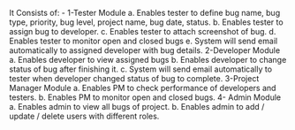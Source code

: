 It Consists of: -
1-Tester Module
a. Enables tester to define bug name, bug type, priority, bug level, project name, bug date, status.
b. Enables tester to assign bug to developer.
c. Enables tester to attach screenshot of bug.
d. Enables tester to monitor open and closed bugs
e. System will send email automatically to assigned developer with bug details.
2-Developer Module
a. Enables developer to view assigned bugs
b. Enables developer to change status of bug after finishing it.
c. System will send email automatically to tester when developer changed status of bug to complete.
3-Project Manager Module
a. Enables PM to check performance of developers and testers.
b. Enables PM to monitor open and closed bugs.
4- Admin Module
a. Enables admin to view all bugs of project.
b. Enables admin to add / update / delete users with different roles.
